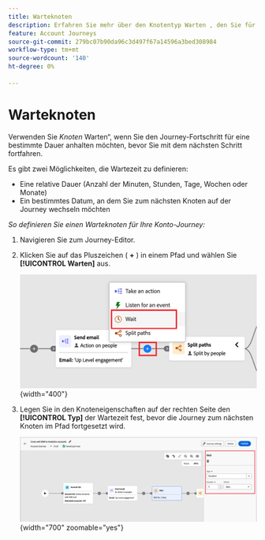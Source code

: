 ```yaml
---
title: Warteknoten
description: Erfahren Sie mehr über den Knotentyp Warten , den Sie für die Orchestrierung Ihrer Account-Journey in Journey Optimizer B2B edition verwenden können.
feature: Account Journeys
source-git-commit: 279bc07b90da96c3d497f67a14596a3bed308984
workflow-type: tm+mt
source-wordcount: '140'
ht-degree: 0%

---
```


# Warteknoten

Verwenden Sie _Knoten_ Warten“, wenn Sie den Journey-Fortschritt für eine bestimmte Dauer anhalten möchten, bevor Sie mit dem nächsten Schritt fortfahren.

Es gibt zwei Möglichkeiten, die Wartezeit zu definieren:

* Eine relative Dauer (Anzahl der Minuten, Stunden, Tage, Wochen oder Monate)
* Ein bestimmtes Datum, an dem Sie zum nächsten Knoten auf der Journey wechseln möchten

_So definieren Sie einen Warteknoten für Ihre Konto-Journey:_

1. Navigieren Sie zum Journey-Editor.

1. Klicken Sie auf das Pluszeichen ( **+** ) in einem Pfad und wählen Sie **[!UICONTROL Warten]** aus.

   ![Journey-Knoten hinzufügen - warten](./assets/add-node-wait.png){width="400"}

1. Legen Sie in den Knoteneigenschaften auf der rechten Seite den **[!UICONTROL Typ]** der Wartezeit fest, bevor die Journey zum nächsten Knoten im Pfad fortgesetzt wird.

   ![Journey-Knoten - Warten](./assets/node-wait.png){width="700" zoomable="yes"}
